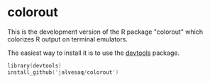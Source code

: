 colorout
========


This is the development version of the R package "colorout" which colorizes R
output on terminal emulators.

The easiest way to install it is to use the [devtools] package.

```s
library(devtools)
install_github('jalvesaq/colorout')
```

[devtools]: http://cran.r-project.org/web/packages/devtools/index.html
